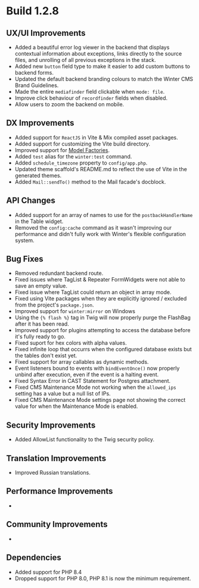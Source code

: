 # Build 1.2.8

## UX/UI Improvements
- Added a beautiful error log viewer in the backend that displays contextual information about exceptions, links directly to the source files, and unrolling of all previous exceptions in the stack.
- Added new `button` field type to make it easier to add custom buttons to backend forms.
- Updated the default backend branding colours to match the Winter CMS Brand Guidelines.
- Made the entire `mediafinder` field clickable when `mode: file`.
- Improve click behaviour of `recordfinder` fields when disabled.
- Allow users to zoom the backend on mobile.

## DX Improvements
- Added support for `ReactJS` in Vite & Mix compiled asset packages.
- Added support for customizing the Vite build directory.
- Improved support for [Model Factories](https://laravel.com/docs/9.x/eloquent-factories).
- Added `test` alias for the `winter:test` command.
- Added `schedule_timezone` property to `config/app.php`.
- Updated theme scaffold's README.md to reflect the use of Vite in the generated themes.
- Added `Mail::sendTo()` method to the Mail facade's docblock.

## API Changes
- Added support for an array of names to use for the `postbackHandlerName` in the Table widget.
- Removed the `config:cache` command as it wasn't improving our performance and didn't fully work with Winter's flexible configuration system.

## Bug Fixes
- Removed redundant backend route.
- Fixed issues where TagList & Repeater FormWidgets were not able to save an empty value.
- Fixed issue where TagList could return an object in array mode.
- Fixed using Vite packages when they are explicitly ignored / excluded from the project's `package.json`.
- Improved support for `winter:mirror` on Windows
- Using the `{% flash %}` tag in Twig will now properly purge the FlashBag after it has been read.
- Improved support for plugins attempting to access the database before it's fully ready to go.
- Fixed suport for hex colors with alpha values.
- Fixed infinite loop that occurrs when the configured database exists but the tables don't exist yet.
- Fixed support for array callables as dynamic methods.
- Event listeners bound to events with `bindEventOnce()` now properly unbind after execution, even if the event is a halting event.
- Fixed Syntax Error in CAST Statement for Postgres attachment.
- Fixed CMS Maintenance Mode not working when the `allowed_ips` setting has a value but a null list of IPs.
- Fixed CMS Maintenance Mode settings page not showing the correct value for when the Maintenance Mode is enabled.

## Security Improvements
- Added AllowList functionality to the Twig security policy.

## Translation Improvements
- Improved Russian translations.

## Performance Improvements
-

## Community Improvements
-

## Dependencies
- Added support for PHP 8.4
- Dropped support for PHP 8.0, PHP 8.1 is now the minimum requirement.